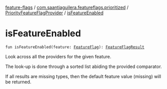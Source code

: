 [feature-flags](../../index.md) / [com.saantiaguilera.featureflags.prioritized](../index.md) / [PriorityFeatureFlagProvider](index.md) / [isFeatureEnabled](./is-feature-enabled.md)

# isFeatureEnabled

`fun isFeatureEnabled(feature: `[`FeatureFlag`](../../com.saantiaguilera.featureflags/-feature-flag/index.md)`): `[`FeatureFlagResult`](../../com.saantiaguilera.featureflags/-feature-flag-result/index.md)

Look across all the providers for the given feature.

The look-up is done through a sorted list abiding the provided comparator.

If all results are missing types, then the default feature value (missing) will be returned.

